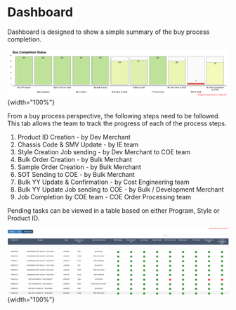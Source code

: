 # Dashboard

Dashboard is designed to show a simple summary of the buy process completion.

![](images/paste-8E5FC490.png){width="100%"}

From a buy process perspective, the following steps need to be followed. This tab allows the team to track the progress of each of the process steps.

1.  Product ID Creation - by Dev Merchant
2.  Chassis Code & SMV Update - by IE team
3.  Style Creation Job sending - by Dev Merchant to COE team
4.  Bulk Order Creation - by Bulk Merchant
5.  Sample Order Creation - by Bulk Merchant
6.  SOT Sending to COE - by Bulk Merchant
7.  Bulk YY Update & Confirmation - by Cost Engineering team
8.  Bulk YY Update Job sending to COE - by Bulk / Development Merchant
9.  Job Completion by COE team - COE Order Processing team

Pending tasks can be viewed in a table based on either Program, Style or Product ID.

![](images/paste-CD1FAEE4.png){width="100%"}
